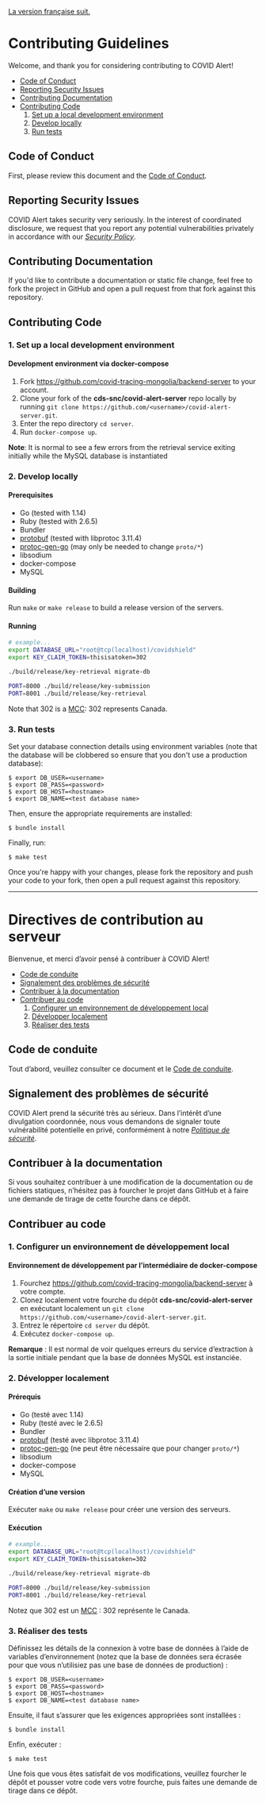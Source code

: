[La version française suit.](#directives-de-contribution-au-serveur)

# Contributing Guidelines

Welcome, and thank you for considering contributing to COVID Alert!

- [Code of Conduct](#code-of-conduct)
- [Reporting Security Issues](#reporting-security-issues)
- [Contributing Documentation](#contributing-documentation)
- [Contributing Code](#contributing-code)
    1. [Set up a local development environment](#env-setup)   
    2. [Develop locally](#dev-local)  
    3. [Run tests](#run-tests)

## Code of Conduct

First, please review this document and the [Code of Conduct](CODE_OF_CONDUCT.md).

## Reporting Security Issues

COVID Alert takes security very seriously. In the interest of coordinated disclosure,
we request that you report any potential vulnerabilities privately in accordance with
our [_Security Policy_](SECURITY.md).

## Contributing Documentation

If you'd like to contribute a documentation or static file change, feel free to fork the project in GitHub and open a pull request from that fork against this repository.

## Contributing Code

<h3 id="env-setup">1. Set up a local development environment</h3>

#### Development environment via docker-compose

1. Fork https://github.com/covid-tracing-mongolia/backend-server to your account.
2. Clone your fork of the **cds-snc/covid-alert-server** repo locally by running `git clone https://github.com/<username>/covid-alert-server.git`.
3. Enter the repo directory `cd server`.
4. Run `docker-compose up`.

**Note**: It is normal to see a few errors from the retrieval service exiting initially while the MySQL database is instantiated

<h3 id="dev-local">2. Develop locally</h3>

#### Prerequisites

* Go (tested with 1.14)
* Ruby (tested with 2.6.5)
* Bundler
* [protobuf](https://developers.google.com/protocol-buffers/) (tested with libprotoc 3.11.4)
* [protoc-gen-go](https://github.com/golang/protobuf) (may only be needed to change `proto/*`)
* libsodium
* docker-compose
* MySQL

#### Building

Run `make` or `make release` to build a release version of the servers.

#### Running

```bash
# example...
export DATABASE_URL="root@tcp(localhost)/covidshield"
export KEY_CLAIM_TOKEN=thisisatoken=302

./build/release/key-retrieval migrate-db

PORT=8000 ./build/release/key-submission
PORT=8001 ./build/release/key-retrieval
```

Note that 302 is a [MCC](https://www.mcc-mnc.com/): 302 represents Canada.

<h3 id="run-tests">3. Run tests</h3>

Set your database connection details using environment variables
(note that the database will be clobbered so ensure that you don't use a
production database):

```shell
$ export DB_USER=<username>
$ export DB_PASS=<password>
$ export DB_HOST=<hostname>
$ export DB_NAME=<test database name>
```

Then, ensure the appropriate requirements are installed:

```shell
$ bundle install
```

Finally, run:
```shell
$ make test
```

Once you're happy with your changes, please fork the repository and push your code to your fork, then open a pull request against this repository.

____

# Directives de contribution au serveur

Bienvenue, et merci d’avoir pensé à contribuer à COVID Alert!

- [Code de conduite](#code-de-conduite)
- [Signalement des problèmes de sécurité](#signalement-des-problèmes-de-sécurité)
- [Contribuer à la documentation](#contribuer-à-la-documentation)
- [Contribuer au code](#contribuer-au-code)
    1. [Configurer un environnement de développement local](#1-configurer-un-environnement-de-développement-local)
    2. [Développer localement](#2-développer-localement)
    3. [Réaliser des tests](#3-réaliser-des-tests)

## Code de conduite

Tout d’abord, veuillez consulter ce document et le [Code de conduite](CODE_OF_CONDUCT.md).

## Signalement des problèmes de sécurité

COVID Alert prend la sécurité très au sérieux. Dans l’intérêt d’une divulgation coordonnée,
nous vous demandons de signaler toute vulnérabilité potentielle en privé, conformément à
notre [_Politique de sécurité_](SECURITY.md).

## Contribuer à la documentation

Si vous souhaitez contribuer à une modification de la documentation ou de fichiers statiques, n’hésitez pas à fourcher le projet dans GitHub et à faire une demande de tirage de cette fourche dans ce dépôt.

## Contribuer au code

<h3 id="env-setup">1. Configurer un environnement de développement local</h3>

#### Environnement de développement par l’intermédiaire de docker-compose

1. Fourchez https://github.com/covid-tracing-mongolia/backend-server à votre compte.
2. Clonez localement votre fourche du dépôt **cds-snc/covid-alert-server** en exécutant localement un `git clone https://github.com/<username>/covid-alert-server.git`.
3. Entrez le répertoire `cd server` du dépôt.
4. Exécutez `docker-compose up`.

**Remarque** : Il est normal de voir quelques erreurs du service d’extraction à la sortie initiale pendant que la base de données MySQL est instanciée.

<h3 id="dev-local">2. Développer localement</h3>

#### Prérequis

* Go (testé avec 1.14)
* Ruby (testé avec le 2.6.5)
* Bundler
* [protobuf](https://developers.google.com/protocol-buffers/) (testé avec libprotoc 3.11.4)
* [protoc-gen-go](https://github.com/golang/protobuf) (ne peut être nécessaire que pour changer `proto/*`)
* libsodium
* docker-compose
* MySQL

#### Création d’une version

Exécuter `make` ou `make release` pour créer une version des serveurs.

#### Exécution

```bash
# example...
export DATABASE_URL="root@tcp(localhost)/covidshield"
export KEY_CLAIM_TOKEN=thisisatoken=302

./build/release/key-retrieval migrate-db

PORT=8000 ./build/release/key-submission
PORT=8001 ./build/release/key-retrieval
```

Notez que 302 est un [MCC](https://www.mcc-mnc.com/) : 302 représente le Canada.

<h3 id="run-tests">3. Réaliser des tests</h3>

Définissez les détails de la connexion à votre base de données à l’aide de variables d’environnement (notez que la base de données sera écrasée pour que vous n’utilisiez pas une base de données de production) :

```shell
$ export DB_USER=<username>
$ export DB_PASS=<password>
$ export DB_HOST=<hostname>
$ export DB_NAME=<test database name>
```

Ensuite, il faut s’assurer que les exigences appropriées sont installées :

```shell
$ bundle install
```

Enfin, exécuter :
```shell
$ make test
```

Une fois que vous êtes satisfait de vos modifications, veuillez fourcher le dépôt et pousser votre code vers votre fourche, puis faites une demande de tirage dans ce dépôt.

